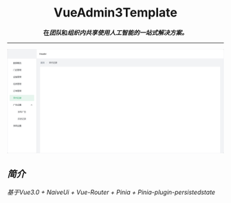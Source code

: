 <h1 align="center"> VueAdmin3Template </h1>
<p align="center"><strong>在<em>团队</em>和<em>组织内共享使用人工智能的一站式解决方案。</strong></p>
<hr />

![img.png](img.png)

 

## 简介

基于Vue3.0 + NaiveUi + Vue-Router + Pinia + Pinia-plugin-persistedstate

